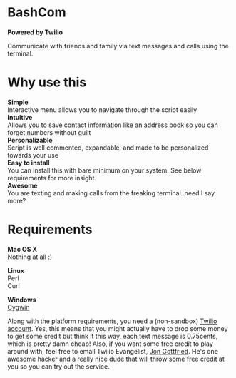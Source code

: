 BashCom
==========
**Powered by Twilio**

Communicate with friends and family via text messages and calls using the terminal.

Why use this
===================
**Simple** <br />
Interactive menu allows you to navigate through the script easily<br />
**Intuitive** <br />
Allows you to save contact information like an address book so you can forget numbers without guilt<br />
**Personalizable** <br />
Script is well commented, expandable, and made to be personalized towards your use<br />
**Easy to install**<br />
You can install this with bare minimum on your system. See below requirements for more insight.<br />
**Awesome**<br />
You are texting and making calls from the freaking terminal..need I say more?<br />

Requirements
====================
**Mac OS X**<br />
Nothing at all :) <br />

**Linux**<br />
Perl <br />
Curl <br />

**Windows** <br />
<a href="https://www.cs.drexel.edu/~kschmidt/Ref/cygwinSetup.html">Cygwin</a> <br />

Along with the platform requirements, you need a (non-sandbox) <a href="www.twilio.com">Twilio account</a>. Yes, this means that you might actually have to drop some money to get some credit but think it this way, each text message is 0.75cents, which is pretty damn cheap! Also, if you want some free credit to play around with, feel free to email Twilio Evangelist, <a href="http://www.jonmarkgo.com/">Jon Gottfried</a>. He's one awesome hacker and a really nice dude that will throw some free credit at you so you can try out the service. <br />